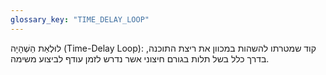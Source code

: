 ```yaml
---
glossary_key: "TIME_DELAY_LOOP"
---
```


לוּלְאַת הַשְׁהָיָה (Time-Delay Loop): קוד שמטרתו להשהות במכוון את ריצת התוכנה, בדרך כלל בשל תלות בגורם חיצוני אשר נדרש לזמן עודף לביצוע משימה.
